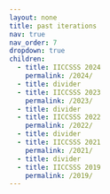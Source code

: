 ```yaml
---
layout: none
title: past iterations
nav: true
nav_order: 7
dropdown: true
children:
  - title: IICCSSS 2024
    permalink: /2024/
  - title: divider
  - title: IICCSSS 2023
    permalink: /2023/
  - title: divider
  - title: IICCSSS 2022
    permalink: /2022/
  - title: divider
  - title: IICCSSS 2021
    permalink: /2021/
  - title: divider
  - title: IICCSSS 2019
    permalink: /2019/
---
```

